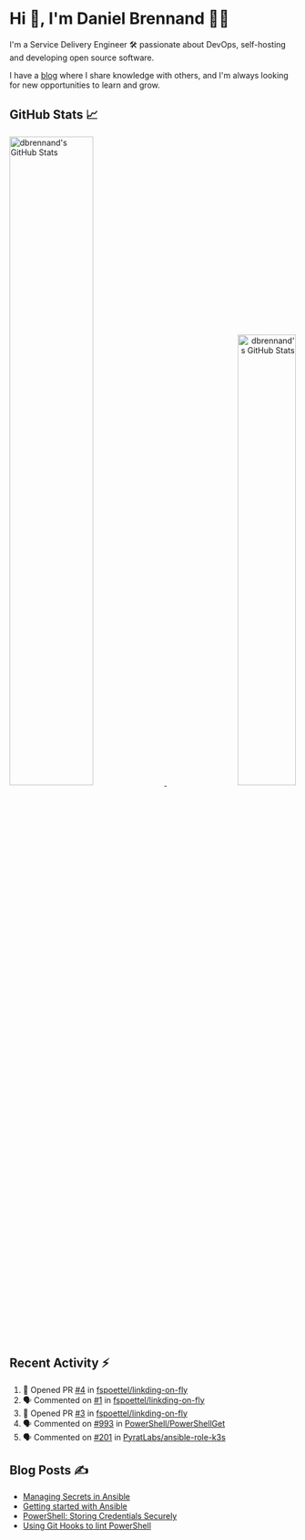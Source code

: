 # Hi 👋, I'm Daniel Brennand 👨‍💻

I'm a Service Delivery Engineer 🛠 passionate about DevOps, self-hosting and developing open source software.

I have a [blog](https://danielbrennand.com/blog/) where I share knowledge with others, and I'm always looking for new opportunities to learn and grow.

## GitHub Stats 📈

<p>
    <a align="left" href="https://github.com/dbrennand/dbrennand">
        <img alt="dbrennand's GitHub Stats"  width="54%" src="https://github-readme-stats-dbrennand.vercel.app/api?username=dbrennand&show_icons=true&count_private=true&hide_border=true&theme=dark">
    </a>
    <a align="right" href="https://github.com/dbrennand/dbrennand">
        <img alt="dbrennand's GitHub Stats"  width="45%" src="https://github-readme-stats-dbrennand.vercel.app/api/top-langs/?username=dbrennand&hide_border=true&layout=compact&theme=dark">
    </a>
</p>

## Recent Activity ⚡

<!--START_SECTION:activity-->
1. 💪 Opened PR [#4](https://github.com/fspoettel/linkding-on-fly/pull/4) in [fspoettel/linkding-on-fly](https://github.com/fspoettel/linkding-on-fly)
2. 🗣 Commented on [#1](https://github.com/fspoettel/linkding-on-fly/issues/1) in [fspoettel/linkding-on-fly](https://github.com/fspoettel/linkding-on-fly)
3. 💪 Opened PR [#3](https://github.com/fspoettel/linkding-on-fly/pull/3) in [fspoettel/linkding-on-fly](https://github.com/fspoettel/linkding-on-fly)
4. 🗣 Commented on [#993](https://github.com/PowerShell/PowerShellGet/issues/993) in [PowerShell/PowerShellGet](https://github.com/PowerShell/PowerShellGet)
5. 🗣 Commented on [#201](https://github.com/PyratLabs/ansible-role-k3s/issues/201) in [PyratLabs/ansible-role-k3s](https://github.com/PyratLabs/ansible-role-k3s)
<!--END_SECTION:activity-->

## Blog Posts ✍

<!-- BLOG-POST-LIST:START -->
- [Managing Secrets in Ansible](https://danielbrennand.com/blog/managing-secrets-in-ansible/)
- [Getting started with Ansible](https://danielbrennand.com/blog/getting-started-ansible/)
- [PowerShell: Storing Credentials Securely](https://danielbrennand.com/blog/powershell-storing-credentials/)
- [Using Git Hooks to lint PowerShell](https://danielbrennand.com/blog/git-hook-powershell/)
<!-- BLOG-POST-LIST:END -->
